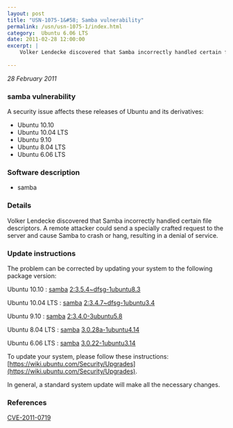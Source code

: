 ```yaml
---
layout: post
title: "USN-1075-1&#58; Samba vulnerability"
permalink: /usn/usn-1075-1/index.html
category:  Ubuntu 6.06 LTS
date: 2011-02-28 12:00:00
excerpt: |
    Volker Lendecke discovered that Samba incorrectly handled certain file descriptors. A remote attacker could send a specially crafted request to the server and cause Samba to crash or hang, resulting in a denial of service. 
    
--- 
```

 
 

*28 February 2011*

### samba vulnerability

A security issue affects these releases of Ubuntu and its derivatives:

* Ubuntu 10.10
* Ubuntu 10.04 LTS
* Ubuntu 9.10
* Ubuntu 8.04 LTS
* Ubuntu 6.06 LTS

### Software description

* samba 

### Details

Volker Lendecke discovered that Samba incorrectly handled certain file descriptors. A remote attacker could send a specially crafted request to the server and cause Samba to crash or hang, resulting in a denial of service. 

### Update instructions

The problem can be corrected by updating your system to the following package version:

Ubuntu 10.10
 : [samba](https://launchpad.net/ubuntu/+source/samba) <span> [2:3.5.4~dfsg-1ubuntu8.3](https://launchpad.net/ubuntu/+source/samba/2:3.5.4~dfsg-1ubuntu8.3) </span> 

Ubuntu 10.04 LTS
 : [samba](https://launchpad.net/ubuntu/+source/samba) <span> [2:3.4.7~dfsg-1ubuntu3.4](https://launchpad.net/ubuntu/+source/samba/2:3.4.7~dfsg-1ubuntu3.4) </span> 

Ubuntu 9.10
 : [samba](https://launchpad.net/ubuntu/+source/samba) <span> [2:3.4.0-3ubuntu5.8](https://launchpad.net/ubuntu/+source/samba/2:3.4.0-3ubuntu5.8) </span> 

Ubuntu 8.04 LTS
 : [samba](https://launchpad.net/ubuntu/+source/samba) <span> [3.0.28a-1ubuntu4.14](https://launchpad.net/ubuntu/+source/samba/3.0.28a-1ubuntu4.14) </span> 

Ubuntu 6.06 LTS
 : [samba](https://launchpad.net/ubuntu/+source/samba) <span> [3.0.22-1ubuntu3.14](https://launchpad.net/ubuntu/+source/samba/3.0.22-1ubuntu3.14) </span> 

To update your system, please follow these instructions: [https://wiki.ubuntu.com/Security/Upgrades](https://wiki.ubuntu.com/Security/Upgrades).

In general, a standard system update will make all the necessary changes. 

### References

 
 [CVE-2011-0719](http://people.ubuntu.com/~ubuntu-security/cve/CVE-2011-0719)
 

